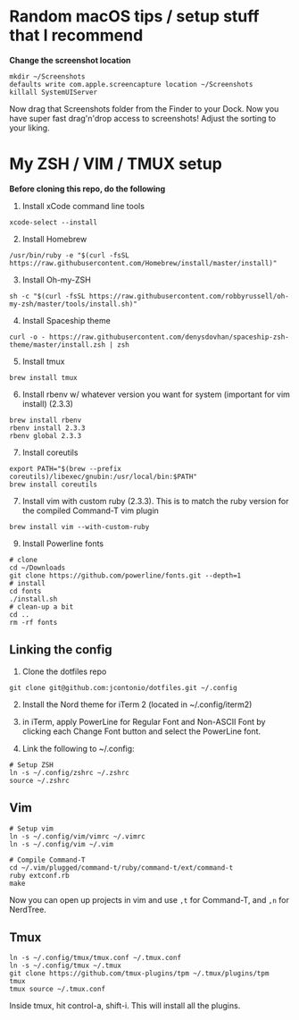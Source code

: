 # Random macOS tips / setup stuff that I recommend

**Change the screenshot location**

```
mkdir ~/Screenshots
defaults write com.apple.screencapture location ~/Screenshots
killall SystemUIServer
```

Now drag that Screenshots folder from the Finder to your Dock. Now you have super fast drag'n'drop access to screenshots! Adjust the sorting to your liking. 

# My ZSH / VIM / TMUX setup

**Before cloning this repo, do the following**

1. Install xCode command line tools

`xcode-select --install`

2. Install Homebrew

`/usr/bin/ruby -e "$(curl -fsSL https://raw.githubusercontent.com/Homebrew/install/master/install)"`

3. Install Oh-my-ZSH

`sh -c "$(curl -fsSL https://raw.githubusercontent.com/robbyrussell/oh-my-zsh/master/tools/install.sh)"`

4. Install Spaceship theme

`curl -o - https://raw.githubusercontent.com/denysdovhan/spaceship-zsh-theme/master/install.zsh | zsh`

5. Install tmux

`brew install tmux`

6. Install rbenv w/ whatever version you want for system (important for vim install) (2.3.3)

```
brew install rbenv
rbenv install 2.3.3
rbenv global 2.3.3
```

7. Install coreutils

```
export PATH="$(brew --prefix coreutils)/libexec/gnubin:/usr/local/bin:$PATH"
brew install coreutils
```

7. Install vim with custom ruby (2.3.3). This is to match the ruby version for the compiled Command-T vim plugin

`brew install vim --with-custom-ruby`

9. Install Powerline fonts

```
# clone
cd ~/Downloads
git clone https://github.com/powerline/fonts.git --depth=1
# install
cd fonts
./install.sh
# clean-up a bit
cd ..
rm -rf fonts
```

## Linking the config

1. Clone the dotfiles repo

`git clone git@github.com:jcontonio/dotfiles.git ~/.config`

2. Install the Nord theme for iTerm 2 (located in ~/.config/iterm2)

3. in iTerm, apply PowerLine for Regular Font and Non-ASCII Font by clicking each Change Font button and select the PowerLine font.

4. Link the following to ~/.config:

```
# Setup ZSH
ln -s ~/.config/zshrc ~/.zshrc
source ~/.zshrc
```

## Vim

```
# Setup vim
ln -s ~/.config/vim/vimrc ~/.vimrc
ln -s ~/.config/vim ~/.vim

# Compile Command-T
cd ~/.vim/plugged/command-t/ruby/command-t/ext/command-t
ruby extconf.rb
make
```

Now you can open up projects in vim and use `,t` for Command-T, and `,n` for NerdTree.

## Tmux
```
ln -s ~/.config/tmux/tmux.conf ~/.tmux.conf
ln -s ~/.config/tmux ~/.tmux
git clone https://github.com/tmux-plugins/tpm ~/.tmux/plugins/tpm
tmux
tmux source ~/.tmux.conf
```

Inside tmux, hit control-a, shift-i. This will install all the plugins.
